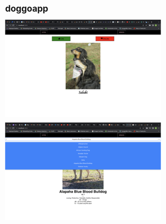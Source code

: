 # doggoapp

![alt text](https://github.com/Ujjwal9235/doggoapp/blob/master/Screenshot%202022-07-05%20at%204.01.28%20PM.png)

![alt text](https://github.com/Ujjwal9235/doggoapp/blob/master/Screenshot%202022-07-05%20at%202.00.22%20AM.png)
